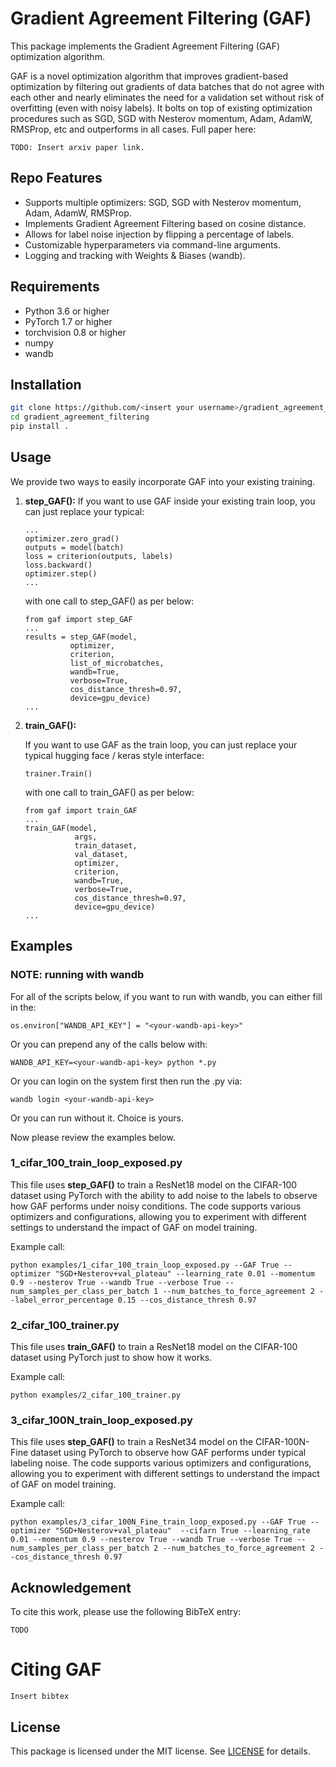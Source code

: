 # Gradient Agreement Filtering (GAF)

This package implements the Gradient Agreement Filtering (GAF) optimization algorithm. 

GAF is a novel optimization algorithm that improves gradient-based optimization by filtering out gradients of data batches that do not agree with each other and nearly eliminates the need for a validation set without risk of overfitting (even with noisy labels). It bolts on top of existing optimization procedures such as SGD, SGD with Nesterov momentum, Adam, AdamW, RMSProp, etc and outperforms in all cases. Full paper here:
```
TODO: Insert arxiv paper link.
```

## Repo Features

- Supports multiple optimizers: SGD, SGD with Nesterov momentum, Adam, AdamW, RMSProp.
- Implements Gradient Agreement Filtering based on cosine distance. 
- Allows for label noise injection by flipping a percentage of labels.
- Customizable hyperparameters via command-line arguments.
- Logging and tracking with Weights & Biases (wandb).


## Requirements

- Python 3.6 or higher
- PyTorch 1.7 or higher
- torchvision 0.8 or higher
- numpy
- wandb

## Installation


   ```bash
   git clone https://github.com/<insert your username>/gradient_agreement_filtering.git
   cd gradient_agreement_filtering
   pip install .
   ```

## Usage

We provide two ways to easily incorporate GAF into your existing training. 
1. **step_GAF():**
   If you want to use GAF inside your existing train loop, you can just replace your typical:

   ```
   ...
   optimizer.zero_grad()
   outputs = model(batch)
   loss = criterion(outputs, labels)
   loss.backward()
   optimizer.step()
   ...
   ```
   
   with one call to step_GAF() as per below:
   
   ```
   from gaf import step_GAF
   ...
   results = step_GAF(model, 
             optimizer, 
             criterion, 
             list_of_microbatches,
             wandb=True,
             verbose=True,
             cos_distance_thresh=0.97,
             device=gpu_device)
   ...
   ```
   
2. **train_GAF():**

   If you want to use GAF as the train loop, you can just replace your typical hugging face / keras style interface:

   ```
   trainer.Train()
   ```
   
   with one call to train_GAF() as per below:
   
   ```
   from gaf import train_GAF
   ...
   train_GAF(model,
              args,
              train_dataset,
              val_dataset,
              optimizer,
              criterion,
              wandb=True,
              verbose=True,
              cos_distance_thresh=0.97,
              device=gpu_device)
   ...
   ```
   
## Examples

### NOTE: running with wandb
For all of the scripts below, if you want to run with wandb, you can either fill in the:
```
os.environ["WANDB_API_KEY"] = "<your-wandb-api-key>"
```
Or you can prepend any of the calls below with:
```
WANDB_API_KEY=<your-wandb-api-key> python *.py 
```
Or you can login on the system first then run the .py via:
```
wandb login <your-wandb-api-key>
```
Or you can run without it. Choice is yours.

Now please review the examples below.

### 1_cifar_100_train_loop_exposed.py

This file uses **step_GAF()** to train a ResNet18 model on the CIFAR-100 dataset using PyTorch with the ability to add noise to the labels to observe how GAF performs under noisy conditions. The code supports various optimizers and configurations, allowing you to experiment with different settings to understand the impact of GAF on model training.

Example call:
```
python examples/1_cifar_100_train_loop_exposed.py --GAF True --optimizer "SGD+Nesterov+val_plateau" --learning_rate 0.01 --momentum 0.9 --nesterov True --wandb True --verbose True --num_samples_per_class_per_batch 1 --num_batches_to_force_agreement 2 --label_error_percentage 0.15 --cos_distance_thresh 0.97
```

### 2_cifar_100_trainer.py
This file uses **train_GAF()** to train a ResNet18 model on the CIFAR-100 dataset using PyTorch just to show how it works. 

Example call:
```
python examples/2_cifar_100_trainer.py 
```

### 3_cifar_100N_train_loop_exposed.py

This file uses **step_GAF()** to train a ResNet34 model on the CIFAR-100N-Fine dataset using PyTorch to observe how GAF performs under typical labeling noise. The code supports various optimizers and configurations, allowing you to experiment with different settings to understand the impact of GAF on model training.

Example call:
```
python examples/3_cifar_100N_Fine_train_loop_exposed.py --GAF True --optimizer "SGD+Nesterov+val_plateau"  --cifarn True --learning_rate 0.01 --momentum 0.9 --nesterov True --wandb True --verbose True --num_samples_per_class_per_batch 2 --num_batches_to_force_agreement 2 --cos_distance_thresh 0.97
```


## Acknowledgement

To cite this work, please use the following BibTeX entry:

```
TODO
```

# Citing GAF
```
Insert bibtex
```

## License

This package is licensed under the MIT license. See [LICENSE](LICENSE) for details.

